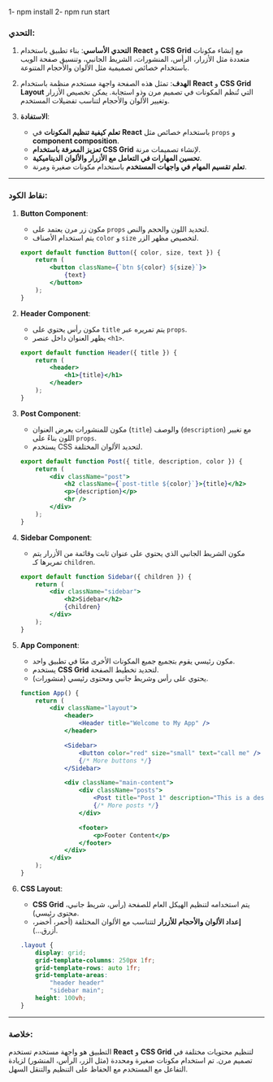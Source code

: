1- npm install 
2- npm run start 

### التحدي:

1. **التحدي الأساسي**: بناء تطبيق باستخدام **React** و **CSS Grid** مع إنشاء مكونات متعددة مثل الأزرار، الرأس، المنشورات، الشريط الجانبي، وتنسيق صفحة الويب باستخدام خصائص تصميمية مثل الألوان والأحجام المتنوعة.
   
2. **الهدف**: تمثل هذه الصفحة واجهة مستخدم منظمة باستخدام **React** و **CSS Grid Layout** التي تُنظم المكونات في تصميم مرن وذو استجابة. يمكن تخصيص الأزرار وتغيير الألوان والأحجام لتناسب تفضيلات المستخدم.

3. **الاستفادة**: 
   - **تعلم كيفية تنظيم المكونات** في **React** باستخدام خصائص مثل `props` و **component composition**.
   - **تعزيز المعرفة باستخدام CSS Grid** لإنشاء تصميمات مرنة.
   - **تحسين المهارات في التعامل مع الأزرار والألوان الديناميكية**.
   - **تعلم تقسيم المهام في واجهات المستخدم** باستخدام مكونات صغيرة ومرنة.

---

### نقاط الكود:

1. **Button Component**:
   - مكون زر مرن يعتمد على `props` لتحديد اللون والحجم والنص.
   - يتم استخدام الأصناف `color` و `size` لتخصيص مظهر الزر.
   
   ```jsx
   export default function Button({ color, size, text }) {
       return (
           <button className={`btn ${color} ${size}`}>
               {text}
           </button>
       );
   }
   ```

2. **Header Component**:
   - مكون رأس يحتوي على `title` يتم تمريره عبر `props`.
   - يظهر العنوان داخل عنصر `<h1>`.
   
   ```jsx
   export default function Header({ title }) {
       return (
           <header>
               <h1>{title}</h1>
           </header>
       );
   }
   ```

3. **Post Component**:
   - مكون للمنشورات يعرض العنوان (`title`) والوصف (`description`) مع تغيير اللون بناءً على `props`.
   - يستخدم CSS لتحديد الألوان المختلفة.

   ```jsx
   export default function Post({ title, description, color }) {
       return (
           <div className="post">
               <h2 className={`post-title ${color}`}>{title}</h2>
               <p>{description}</p>
               <hr />
           </div>
       );
   }
   ```

4. **Sidebar Component**:
   - مكون الشريط الجانبي الذي يحتوي على عنوان ثابت وقائمة من الأزرار يتم تمريرها كـ `children`.
   
   ```jsx
   export default function Sidebar({ children }) {
       return (
           <div className="sidebar">
               <h2>Sidebar</h2>
               {children}
           </div>
       );
   }
   ```

5. **App Component**:
   - مكون رئيسي يقوم بتجميع جميع المكونات الأخرى معًا في تطبيق واحد.
   - يستخدم **CSS Grid** لتحديد تخطيط الصفحة.
   - يحتوي على رأس وشريط جانبي ومحتوى رئيسي (منشورات).
   
   ```jsx
   function App() {
       return (
           <div className="layout">
               <header>
                   <Header title="Welcome to My App" />
               </header>

               <Sidebar>
                   <Button color="red" size="small" text="call me" />
                   {/* More buttons */}
               </Sidebar>

               <div className="main-content">
                   <div className="posts">
                       <Post title="Post 1" description="This is a description of Post 1." color="red" />
                       {/* More posts */}
                   </div>

                   <footer>
                       <p>Footer Content</p>
                   </footer>
               </div>
           </div>
       );
   }
   ```

6. **CSS Layout**:
   - **CSS Grid** يتم استخدامه لتنظيم الهيكل العام للصفحة (رأس، شريط جانبي، محتوى رئيسي).
   - **إعداد الألوان والأحجام للأزرار** لتتناسب مع الألوان المختلفة (أحمر، أخضر، أزرق...).
   
   ```css
   .layout {
       display: grid;
       grid-template-columns: 250px 1fr;
       grid-template-rows: auto 1fr;
       grid-template-areas:
           "header header"
           "sidebar main";
       height: 100vh;
   }
   ```

---

### خلاصة:
التطبيق هو واجهة مستخدم تستخدم **React** و **CSS Grid** لتنظيم محتويات مختلفة في تصميم مرن. تم استخدام مكونات صغيرة ومحددة (مثل الزر، الرأس، المنشور) لزيادة التفاعل مع المستخدم مع الحفاظ على التنظيم والتنقل السهل.
